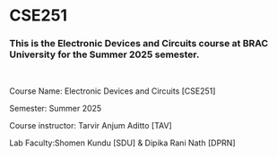 # CSE251

<h3>This is the Electronic Devices and Circuits course at BRAC University for the Summer 2025 semester.</h3>
<br>
<p>Course Name: Electronic Devices and Circuits [CSE251] </p>
<p>Semester: Summer 2025</p>
<p>Course instructor: Tarvir Anjum Aditto [TAV]</p>
<p>Lab Faculty:Shomen Kundu [SDU] & Dipika Rani Nath [DPRN]</p>


